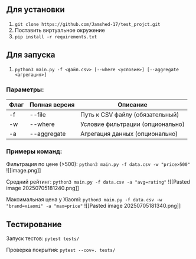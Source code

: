 ## Для установки

1. ```git clone https://github.com/Jamshed-17/test_projct.git```
2. Поставить виртуальное окружение
3. ```pip install -r requirements.txt```

## Для запуска
1. ```python3 main.py -f <файл.csv> [--where <условие>] [--aggregate <агрегация>]```

### Параметры:

| Флаг | Полная версия | Описание                         |
| ---- | ------------- | -------------------------------- |
| -f   | --file        | Путь к CSV файлу (обязательный)  |
| -w   | --where       | Условие фильтрации (опционально) |
| -a   | --aggregate   | Агрегация данных (опционально)   |


### Примеры команд:
Фильтрация по цене (>500):
```python3 main.py -f data.csv -w "price>500"```
![[image.png]]


Средний рейтинг:
```python3 main.py -f data.csv -a "avg=rating"```
![[Pasted image 20250705181240.png]]


Максимальная цена у Xiaomi:
```python3 main.py -f data.csv -w "brand=xiaomi" -a "max=price"```
![[Pasted image 20250705181340.png]]

## Тестирование
Запуск тестов:
```pytest tests/```

Проверка покрытия:
```pytest --cov=. tests/```